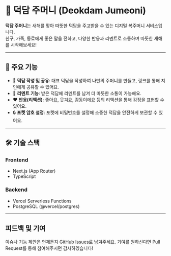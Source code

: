 # 🎉 덕담 주머니 (Deokdam Jumeoni)

**덕담 주머니**는 새해를 맞아 따뜻한 덕담을 주고받을 수 있는 디지털 복주머니 서비스입니다.  
친구, 가족, 동료에게 좋은 말을 전하고, 다양한 반응과 리멘트로 소통하며 따뜻한 새해를 시작해보세요!

---

## 📌 주요 기능

- 📝 **덕담 작성 및 공유**: 대표 덕담을 작성하여 나만의 주머니를 만들고, 링크를 통해 지인에게 공유할 수 있어요.
- 💬 **리멘트 기능**: 받은 덕담에 리멘트를 남겨 더 따뜻한 소통이 가능해요.
- ❤️ **반응(리액션)**: 좋아요, 웃겨요, 감동이에요 등의 리액션을 통해 감정을 표현할 수 있어요.
- 🔒 **포켓 암호 설정**: 포켓에 비밀번호를 설정해 소중한 덕담을 안전하게 보관할 수 있어요.

---

## 🛠 기술 스택

### Frontend

- Next.js (App Router)
- TypeScript

### Backend

- Vercel Serverless Functions
- PostgreSQL (@vercel/postgres)

---

## 피드백 및 기여

이슈나 기능 제안은 언제든지 GitHub Issues로 남겨주세요.
기여를 원하신다면 Pull Request를 통해 참여해주시면 감사하겠습니다!
